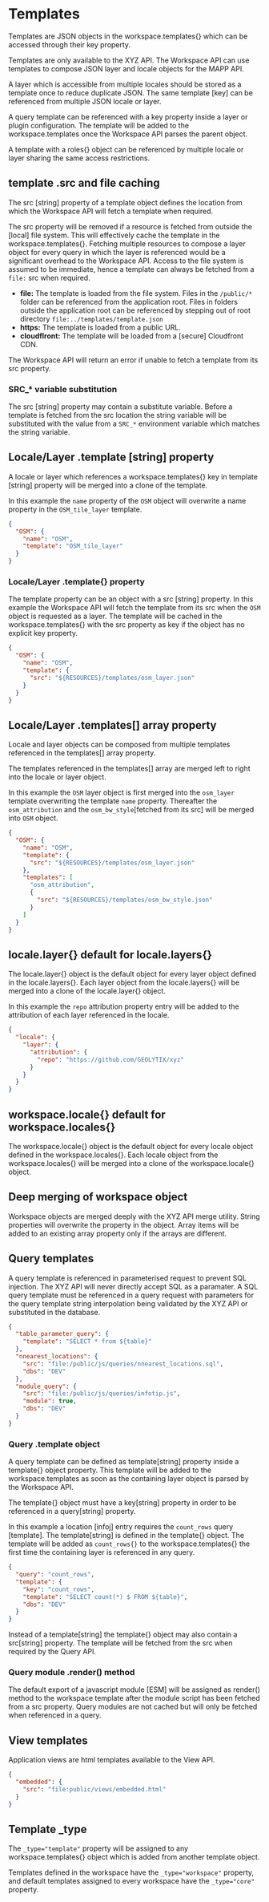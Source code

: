 # Templates

Templates are JSON objects in the workspace.templates{} which can be accessed through their key property.

Templates are only available to the XYZ API. The Workspace API can use templates to compose JSON layer and locale objects for the MAPP API.

A layer which is accessible from multiple locales should be stored as a template once to reduce duplicate JSON. The same template [key] can be referenced from multiple JSON locale or layer.

A query template can be referenced with a key property inside a layer or plugin configuration. The template will be added to the workspace.templates once the Workspace API parses the parent object.

A template with a roles{} object can be referenced by multiple locale or layer sharing the same access restrictions.

## template .src and file caching

The src [string] property of a template object defines the location from which the Workspace API will fetch a template when required.

The src property will be removed if a resource is fetched from outside the [local] file system. This will effectively cache the template in the workspace.templates{}. Fetching multiple resources to compose a layer object for every query in which the layer is referenced would be a significant overhead to the Workspace API. Access to the file system is assumed to be immediate, hence a template can always be fetched from a `file:` src when required.

- **file:** The template is loaded from the file system. Files in the `/public/*` folder can be referenced from the application root. Files in folders outside the application root can be referenced by stepping out of root directory `file:../templates/template.json`
- **https:** The template is loaded from a public URL.
- **cloudflront:** The template will be loaded from a [secure] Cloudfront CDN.

The Workspace API will return an error if unable to fetch a template from its src property.

### SRC\_\* variable substitution

The src [string] property may contain a substitute variable. Before a template is fetched from the src location the string variable will be substituted with the value from a `SRC_*` environment variable which matches the string variable.

## Locale/Layer .template [string] property

A locale or layer which references a workspace.templates{} key in template [string] property will be merged into a clone of the template.

In this example the `name` property of the `OSM` object will overwrite a name property in the `OSM_tile_layer` template.

```json
{
  "OSM": {
    "name": "OSM",
    "template": "OSM_tile_layer"
  }
}
```

### Locale/Layer .template{} property

The template property can be an object with a src [string] property. In this example the Workspace API will fetch the template from its src when the `OSM` object is requested as a layer. The template will be cached in the workspace.templates{} with the src property as key if the object has no explicit key property.

```json
{
  "OSM": {
    "name": "OSM",
    "template": {
      "src": "${RESOURCES}/templates/osm_layer.json"
    }
  }
}
```

## Locale/Layer .templates[] array property

Locale and layer objects can be composed from multiple templates referenced in the templates[] array property.

The templates referenced in the templates[] array are merged left to right into the locale or layer object.

In this example the `OSM` layer object is first merged into the `osm_layer` template overwriting the template `name` property. Thereafter the `osm_attribution` and the `osm_bw_style`[fetched from its src] will be merged into `OSM` object.

```json
{
  "OSM": {
    "name": "OSM",
    "template": {
      "src": "${RESOURCES}/templates/osm_layer.json"
    },
    "templates": [
      "osm_attribution",
      {
        "src": "${RESOURCES}/templates/osm_bw_style.json"
      }
    ]
  }
}
```

## locale.layer{} default for locale.layers{}

The locale.layer{} object is the default object for every layer object defined in the locale.layers{}. Each layer object from the locale.layers{} will be merged into a clone of the locale.layer{} object.

In this example the `repo` attribution property entry will be added to the attribution of each layer referenced in the locale.

```json
{
  "locale": {
    "layer": {
      "attribution": {
        "repo": "https://github.com/GEOLYTIX/xyz"
      }
    }
  }
}
```

## workspace.locale{} default for workspace.locales{}

The workspace.locale{} object is the default object for every locale object defined in the workspace.locales{}. Each locale object from the workspace.locales{} will be merged into a clone of the workspace.locale{} object.

## Deep merging of workspace object

Workspace objects are merged deeply with the XYZ API merge utility. String properties will overwrite the property in the object. Array items will be added to an existing array property only if the arrays are different.

## Query templates

A query template is referenced in parameterised request to prevent SQL injection. The XYZ API will never directly accept SQL as a paramater. A SQL query template must be referenced in a query request with parameters for the query template string interpolation being validated by the XYZ API or substituted in the database.

```json
{
  "table_parameter_query": {
    "template": "SELECT * from ${table}"
  },
  "nnearest_locations": {
    "src": "file:/public/js/queries/nnearest_locations.sql",
    "dbs": "DEV"
  },
  "module_query": {
    "src": "file:/public/js/queries/infotip.js",
    "module": true,
    "dbs": "DEV"
  }
}
```

### Query .template object

A query template can be defined as template[string] property inside a template{} object property. This template will be added to the workspace.templates as soon as the containing layer object is parsed by the Workspace API.

The template{} object must have a key[string] property in order to be referenced in a query[string] property.

In this example a location [infoj] entry requires the `count_rows` query [template]. The template[string] is defined in the template{} object. The template will be added as `count_rows{}` to the workspace.templates{} the first time the containing layer is referenced in any query.

```json
{
  "query": "count_rows",
  "template": {
    "key": "count_rows",
    "template": "SELECT count(*) $ FROM ${table}",
    "dbs": "DEV"
  }
}
```

Instead of a template[string] the template{} object may also contain a src[string] property. The template will be fetched from the src when required by the Query API.

### Query module .render() method

The default export of a javascript module [ESM] will be assigned as render() method to the workspace template after the module script has been fetched from a src property. Query modules are not cached but will only be fetched when referenced in a query.

## View templates

Application views are html templates available to the View API.

```json
{
  "embedded": {
    "src": "file:public/views/embedded.html"
  }
}
```

## Template \_type

The `_type="template"` property will be assigned to any workspace.templates{} object which is added from another template object.

Templates defined in the workspace have the `_type="workspace"` property, and default templates assigned to every workspace have the `_type="core"` property.

